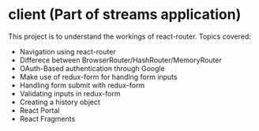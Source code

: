 # client (Part of streams application)

This project is to understand the workings of react-router. Topics covered:
* Navigation using react-router
* Differece between BrowserRouter/HashRouter/MemoryRouter
* OAuth-Based authentication through Google
* Make use of redux-form for handlng form inputs
* Handling form submit with redux-form
* Validating inputs in redux-form
* Creating a history object
* React Portal
* React Fragments